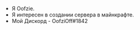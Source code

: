 - Я Oofzie. 
- Я интересен в создании сервера в майнкрафте.
- Мой Дискорд - OofziOff#1842

<!---
LoSeUik/LoSeUik is a ✨ special ✨ repository because its `README.md` (this file) appears on your GitHub profile.
You can click the Preview link to take a look at your changes.
--->
